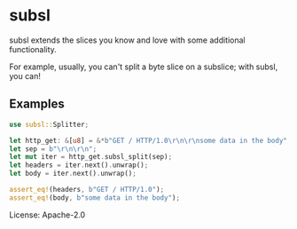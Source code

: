 # subsl

subsl extends the slices you know and love with some additional
functionality.

For example, usually, you can't split a byte slice on a subslice;
with subsl, you can!

## Examples

```rust
use subsl::Splitter;

let http_get: &[u8] = &*b"GET / HTTP/1.0\r\n\r\nsome data in the body";
let sep = b"\r\n\r\n";
let mut iter = http_get.subsl_split(sep);
let headers = iter.next().unwrap();
let body = iter.next().unwrap();

assert_eq!(headers, b"GET / HTTP/1.0");
assert_eq!(body, b"some data in the body");
```

License: Apache-2.0
